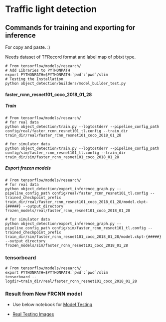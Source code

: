 # Traffic light detection 



## Commands for training and exporting for inference
For copy and paste. :)

Needs dataset of TFRecord format and label map of pbtxt type.


```
# From tensorflow/models/research/
# Add Libraries to PYTHONPATH
export PYTHONPATH=$PYTHONPATH:`pwd`:`pwd`/slim
# Testing the Installation
python object_detection/builders/model_builder_test.py
```

#### faster_rcnn_resnet101_coco_2018_01_28
##### Train
```
# From tensorflow/models/research/
# for real data
python object_detection/train.py --logtostderr --pipeline_config_path config/real/faster_rcnn_resnet101_tl.config --train_dir train_dir/real/faster_rcnn_resnet101_coco_2018_01_28

# for simulator data
python object_detection/train.py --logtostderr --pipeline_config_path config/sim/faster_rcnn_resnet101_tl.config --train_dir train_dir/sim/faster_rcnn_resnet101_coco_2018_01_28
```
##### Export frozen models
```
# From tensorflow/models/research/
# for real data
python object_detection/export_inference_graph.py --pipeline_config_path config/real/faster_rcnn_resnet101_tl.config --trained_checkpoint_prefix train_dir/real/faster_rcnn_resnet101_coco_2018_01_28/model.ckpt-{#####} --output_directory frozen_models/real/faster_rcnn_resnet101_coco_2018_01_28

# for simulator data
python object_detection/export_inference_graph.py --pipeline_config_path config/sim/faster_rcnn_resnet101_tl.config --trained_checkpoint_prefix train_dir/sim/faster_rcnn_resnet101_coco_2018_01_28/model.ckpt-{#####} --output_directory frozen_models/sim/faster_rcnn_resnet101_coco_2018_01_28
```


### tensorboard
```
# From tensorflow/models/research/
export PYTHONPATH=$PYTHONPATH:`pwd`:`pwd`/slim
tensorboard --logdir=train_dir/real/faster_rcnn_resnet101_coco_2018_01_28
```
### Result from New FRCNN model

- Use below notebook for [Model Testing](https://github.com/SanyamAgarwalRobotics/CarND_SOloWarriors_Carla_Integration/blob/master/ros/src/tl_detector/light_classification/object_detection_udacity_real.ipynb)

- [Real Testing Images](https://github.com/SanyamAgarwalRobotics/CarND_SOloWarriors_Carla_Integration/blob/master/ros/src/tl_detector/light_classification/test_images_udacity)
